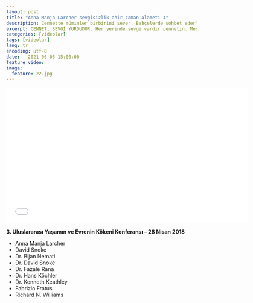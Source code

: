 ```yaml
---
layout: post
title: "Anna Manja Larcher sevgisizlik ahir zaman alameti 4"
description: Cennette müminler birbirini sever. Bahçelerde sohbet ederler. Resulullah (sav)’i her gördüklerinde sarılırlar.
excerpt: CENNET, SEVGİ YURDUDUR. Her yerinde sevgi vardır cennetin. Mesela kuşlar insanı sever, dostturlar, gelir şekerlik yapar, kendini sevdirmeye çalışır.
categories: [videolar]
tags: [videolar]
lang: tr
encoding: utf-8
date:   2021-06-05 15:00:00
feature_video: 
image:
  feature: 22.jpg
---
```




<div class="responsive-wrap">
<iframe src="//vidmoly.to/embed-4oxyapr9vvbp.html" scrolling="no" frameborder="0" width="640" height="360" allowfullscreen="true" webkitallowfullscreen="true" mozallowfullscreen="true"></iframe>
</div>

**3. Uluslararası Yaşamın ve Evrenin Kökeni Konferansı – 28 Nisan 2018**

- Anna Manja Larcher
- David Snoke
- Dr. Bijan Nemati
- Dr. David Snoke
- Dr. Fazale Rana
- Dr. Hans Köchler
- Dr. Kenneth Keathley
- Fabrizio Fratus
- Richard N. Williams
